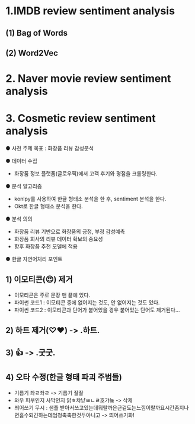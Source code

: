 
# 1.IMDB review sentiment analysis
## (1) Bag of Words
## (2) Word2Vec

# 2. Naver movie review sentiment analysis

# 3. Cosmetic review sentiment analysis

● 사전 주제 목표 : 화장품 리뷰 감성분석

● 데이터 수집
- 화장품 정보 플랫폼(글로우픽)에서 고객 후기와 평점을 크롤링한다.

● 분석 알고리즘
- konlpy를 사용하여 한글 형태소 분석을 한 후, sentiment 분석을 한다.
- Okt로 한글 형태소 분석을 한다.

● 분석 의의
- 화장품 리뷰 기반으로 화장품의 긍정, 부정 감성예측
- 화장품 회사의 리뷰 데이터 확보의 중요성
- 향후 화장품 추천 모델에 적용

● 한글 자연어처리 포인트

## 1) 이모티콘(😍) 제거
  - 이모티콘은 주로 문장 맨 끝에 있다.
  - 파이썬 코드1 : 이모티콘 중에 없어지는 것도, 안 없어지는 것도 있다.
  - 파이썬 코드2 : 이모티콘과 단어가 붙어있을 경우 붙어있는 단어도 제거된다…
## 2) 하트 제거(♡♥)   ->   .하트.
## 3) 👍 ->   .굿굿.
## 4) 오타 수정(한글 형태 파괴 주범들)
  - 기름기 좌ㄹ좌ㄹ -> 기름기 좔좔
  - 와우 피부인지 사막인지 앍ㅎ챠냗ㅃㄴㄹ호갸늌 -> 삭제
  - 띄어쓰기 무시 : 샘플 받아서쓰고있는데뭐랄까은근겉도는느낌이랄까요시간좀지나면흡수되긴하는데엄청촉촉한것두아니고  -> 띄어쓰기화!


